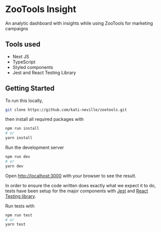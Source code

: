 # ZooTools Insight

An analytic dashboard with insights while using ZooTools for marketing campaigns

## Tools used

- Next JS
- TypeScript
- Styled components
- Jest and React Testing Library

## Getting Started

To run this locally,

```bash
git clone https://github.com/kati-neville/zootools.git
```

then install all required packages with

```bash
npm run install
# or
yarn install
```

Run the development server

```bash
npm run dev
# or
yarn dev
```

Open [http://localhost:3000](http://localhost:3000) with your browser to see the result.

In order to ensure the code written does exactly what we expect it to do, tests have been setup for the major components with [Jest](https://jestjs.io/) and [React Testing library](https://testing-library.com/).

Run tests with

```bash
npm run test
# or
yarn test
```



